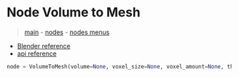 # Node Volume to Mesh

> [main](../structure.md) - [nodes](nodes.md) - [nodes menus](nodes_menus.md)

- [Blender reference](https://docs.blender.org/manual/en/latest/modeling/geometry_nodes/volume/volume_to_mesh.html)
 - [api reference]({node.blender_python_ref})

```python
node = VolumeToMesh(volume=None, voxel_size=None, voxel_amount=None, threshold=None, adaptivity=None, resolution_mode='GRID')```
